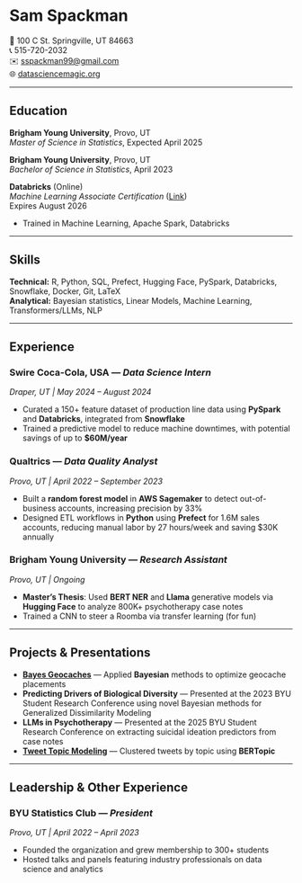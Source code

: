 # Sam Spackman

📍 100 C St. Springville, UT 84663  
📞 515-720-2032  
✉️ [sspackman99@gmail.com](mailto:sspackman99@gmail.com)  
🌐 [datasciencemagic.org](http://www.datasciencemagic.com)

---

## Education

**Brigham Young University**, Provo, UT  
*Master of Science in Statistics*, Expected April 2025

**Brigham Young University**, Provo, UT  
*Bachelor of Science in Statistics*, April 2023

**Databricks** (Online)  
*Machine Learning Associate Certification* ([Link](https://credentials.databricks.com/aa1e7265-5f6c-4b06-a1b7-7a7c97772e1e#gs.ew7j86))  
Expires August 2026  
- Trained in Machine Learning, Apache Spark, Databricks

---

## Skills

**Technical:** R, Python, SQL, Prefect, Hugging Face, PySpark, Databricks, Snowflake, Docker, Git, LaTeX  
**Analytical:** Bayesian statistics, Linear Models, Machine Learning, Transformers/LLMs, NLP

---

## Experience

### **Swire Coca-Cola, USA** — *Data Science Intern*  
*Draper, UT | May 2024 – August 2024*  
- Curated a 150+ feature dataset of production line data using **PySpark** and **Databricks**, integrated from **Snowflake**
- Trained a predictive model to reduce machine downtimes, with potential savings of up to **$60M/year**

### **Qualtrics** — *Data Quality Analyst*  
*Provo, UT | April 2022 – September 2023*  
- Built a **random forest model** in **AWS Sagemaker** to detect out-of-business accounts, increasing precision by 33%  
- Designed ETL workflows in **Python** using **Prefect** for 1.6M sales accounts, reducing manual labor by 27 hours/week and saving $30K annually

### **Brigham Young University** — *Research Assistant*  
*Provo, UT | Ongoing*  
- **Master’s Thesis**: Used **BERT NER** and **Llama** generative models via **Hugging Face** to analyze 800K+ psychotherapy case notes  
- Trained a CNN to steer a Roomba via transfer learning (for fun)

---

## Projects & Presentations

- [**Bayes Geocaches**](https://www.datasciencemagic.org/posts/Bayesian-Stats-Will-Teach-You-How-to-Hide-A-Geocache/) — Applied **Bayesian** methods to optimize geocache placements  
- **Predicting Drivers of Biological Diversity** — Presented at the 2023 BYU Student Research Conference using novel Bayesian methods for Generalized Dissimilarity Modeling  
- **LLMs in Psychotherapy** — Presented at the 2025 BYU Student Research Conference on extracting suicidal ideation predictors from case notes  
- [**Tweet Topic Modeling**](https://www.datasciencemagic.org/posts/Using-Transformers-to-Analyze-Tweets/) — Clustered tweets by topic using **BERTopic**

---

## Leadership & Other Experience

### **BYU Statistics Club** — *President*  
*Provo, UT | April 2022 – April 2023*  
- Founded the organization and grew membership to 300+ students  
- Hosted talks and panels featuring industry professionals on data science and analytics


